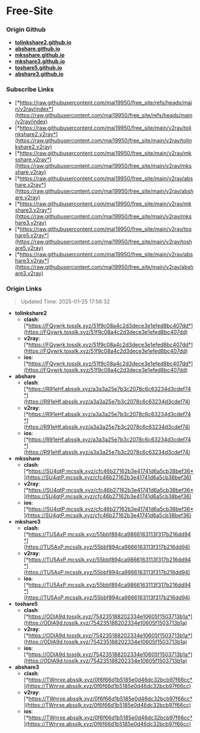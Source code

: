 # Free-Site

### Origin Github

- [**tolinkshare2.github.io**](https://github.com/tolinkshare2/tolinkshare2.github.io)
- [**abshare.github.io**](https://github.com/abshare/abshare.github.io)
- [**mksshare.github.io**](https://github.com/mksshare/mksshare.github.io)
- [**mkshare3.github.io**](https://github.com/mkshare3/mkshare3.github.io)
- [**toshare5.github.io**](https://github.com/toshare5/toshare5.github.io)
- [**abshare3.github.io**](https://github.com/abshare3/abshare3.github.io)

### Subscribe Links

- [*https://raw.githubusercontent.com/mai19950/free_site/refs/heads/main/v2ray/index*](https://raw.githubusercontent.com/mai19950/free_site/refs/heads/main/v2ray/index)
- [*https://raw.githubusercontent.com/mai19950/free_site/main/v2ray/tolinkshare2.v2ray*](https://raw.githubusercontent.com/mai19950/free_site/main/v2ray/tolinkshare2.v2ray)
- [*https://raw.githubusercontent.com/mai19950/free_site/main/v2ray/mksshare.v2ray*](https://raw.githubusercontent.com/mai19950/free_site/main/v2ray/mksshare.v2ray)
- [*https://raw.githubusercontent.com/mai19950/free_site/main/v2ray/abshare.v2ray*](https://raw.githubusercontent.com/mai19950/free_site/main/v2ray/abshare.v2ray)
- [*https://raw.githubusercontent.com/mai19950/free_site/main/v2ray/mkshare3.v2ray*](https://raw.githubusercontent.com/mai19950/free_site/main/v2ray/mkshare3.v2ray)
- [*https://raw.githubusercontent.com/mai19950/free_site/main/v2ray/toshare5.v2ray*](https://raw.githubusercontent.com/mai19950/free_site/main/v2ray/toshare5.v2ray)
- [*https://raw.githubusercontent.com/mai19950/free_site/main/v2ray/abshare3.v2ray*](https://raw.githubusercontent.com/mai19950/free_site/main/v2ray/abshare3.v2ray)

### Origin Links

> Updated Time: 2025-01-25 17:56:32

- **tolinkshare2**
  - **clash**: [*https://FQywrk.tosslk.xyz/51f9c08a4c2d3dece3e1efed8bc407dd*](https://FQywrk.tosslk.xyz/51f9c08a4c2d3dece3e1efed8bc407dd)
  - **v2ray**: [*https://FQywrk.tosslk.xyz/51f9c08a4c2d3dece3e1efed8bc407dd*](https://FQywrk.tosslk.xyz/51f9c08a4c2d3dece3e1efed8bc407dd)
  - **ios**: [*https://FQywrk.tosslk.xyz/51f9c08a4c2d3dece3e1efed8bc407dd*](https://FQywrk.tosslk.xyz/51f9c08a4c2d3dece3e1efed8bc407dd)
- **abshare**
  - **clash**: [*https://R91eHf.absslk.xyz/a3a3a25e7b3c2078c6c63234d3cdef74*](https://R91eHf.absslk.xyz/a3a3a25e7b3c2078c6c63234d3cdef74)
  - **v2ray**: [*https://R91eHf.absslk.xyz/a3a3a25e7b3c2078c6c63234d3cdef74*](https://R91eHf.absslk.xyz/a3a3a25e7b3c2078c6c63234d3cdef74)
  - **ios**: [*https://R91eHf.absslk.xyz/a3a3a25e7b3c2078c6c63234d3cdef74*](https://R91eHf.absslk.xyz/a3a3a25e7b3c2078c6c63234d3cdef74)
- **mksshare**
  - **clash**: [*https://SU4qtP.mcsslk.xyz/cfc46b27162b3e41741d6a5cb38bef36*](https://SU4qtP.mcsslk.xyz/cfc46b27162b3e41741d6a5cb38bef36)
  - **v2ray**: [*https://SU4qtP.mcsslk.xyz/cfc46b27162b3e41741d6a5cb38bef36*](https://SU4qtP.mcsslk.xyz/cfc46b27162b3e41741d6a5cb38bef36)
  - **ios**: [*https://SU4qtP.mcsslk.xyz/cfc46b27162b3e41741d6a5cb38bef36*](https://SU4qtP.mcsslk.xyz/cfc46b27162b3e41741d6a5cb38bef36)
- **mkshare3**
  - **clash**: [*https://TU5AxP.mcsslk.xyz/55bbf894ca9866163113f317b216dd94*](https://TU5AxP.mcsslk.xyz/55bbf894ca9866163113f317b216dd94)
  - **v2ray**: [*https://TU5AxP.mcsslk.xyz/55bbf894ca9866163113f317b216dd94*](https://TU5AxP.mcsslk.xyz/55bbf894ca9866163113f317b216dd94)
  - **ios**: [*https://TU5AxP.mcsslk.xyz/55bbf894ca9866163113f317b216dd94*](https://TU5AxP.mcsslk.xyz/55bbf894ca9866163113f317b216dd94)
- **toshare5**
  - **clash**: [*https://ODlA9d.tosslk.xyz/754235188202334e10605f1503713b1a*](https://ODlA9d.tosslk.xyz/754235188202334e10605f1503713b1a)
  - **v2ray**: [*https://ODlA9d.tosslk.xyz/754235188202334e10605f1503713b1a*](https://ODlA9d.tosslk.xyz/754235188202334e10605f1503713b1a)
  - **ios**: [*https://ODlA9d.tosslk.xyz/754235188202334e10605f1503713b1a*](https://ODlA9d.tosslk.xyz/754235188202334e10605f1503713b1a)
- **abshare3**
  - **clash**: [*https://TWnrxe.absslk.xyz/0f6f66d1b5185e0d46dc32bcb97f66cc*](https://TWnrxe.absslk.xyz/0f6f66d1b5185e0d46dc32bcb97f66cc)
  - **v2ray**: [*https://TWnrxe.absslk.xyz/0f6f66d1b5185e0d46dc32bcb97f66cc*](https://TWnrxe.absslk.xyz/0f6f66d1b5185e0d46dc32bcb97f66cc)
  - **ios**: [*https://TWnrxe.absslk.xyz/0f6f66d1b5185e0d46dc32bcb97f66cc*](https://TWnrxe.absslk.xyz/0f6f66d1b5185e0d46dc32bcb97f66cc)

